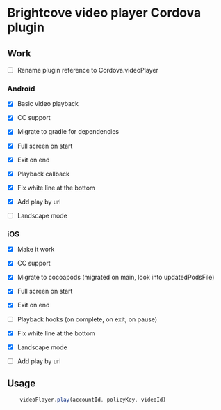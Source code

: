 # Brightcove video player Cordova plugin

## Work

- [ ] Rename plugin reference to Cordova.videoPlayer

### Android

- [x] Basic video playback

- [x] CC support

- [x] Migrate to gradle for dependencies

- [x] Full screen on start

- [x] Exit on end

- [x] Playback callback

- [x] Fix white line at the bottom

- [x] Add play by url

- [ ] Landscape mode

### iOS

- [x] Make it work

- [x] CC support

- [x] Migrate to cocoapods (migrated on main, look into updatedPodsFile)

- [x] Full screen on start

- [x] Exit on end

- [ ] Playback hooks (on complete, on exit, on pause)

- [x] Fix white line at the bottom

- [x] Landscape mode

- [ ] Add play by url

## Usage

```Javascript
    videoPlayer.play(accountId, policyKey, videoId)
```
